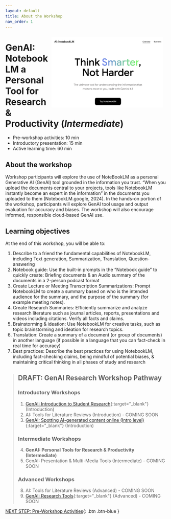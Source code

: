 ```yaml
---
layout: default
title: About the Workshop 
nav_order: 1
---
```

<img src="images/5-notebooklm-try.png" style="float:right;width:350px;padding:10px;" alt="Decorative">

# GenAI: NotebookLM a Personal Tool for Research & Productivity (_Intermediate_)

- Pre-workshop activities: 10 min 
- Introductory presentation: 15 min
- Active learning time: 60 min

## About the workshop 
Workshop participants will explore the use of NoteBookLM as a personal Generative AI (GenAI) tool grounded in the information you trust. “When you upload the documents central to your projects, tools like NotebookLM instantly become an expert in the information” in the documents you uploaded to them (NotebookLM.google, 2024). In the hands-on portion of the workshop, participants will explore GenAI tool usage and output evaluation for accuracy and biases. The workshop will also encourage informed, responsible cloud-based GenAI use.

## Learning objectives

At the end of this workshop, you will be able to:

1. Describe to a friend the fundamental capabilities of NotebookLM, including Text generation, Summarization, Translation, Question-answering
2. Notebook guide: Use the built-in prompts in the  “Notebook guide” to quickly create: Briefing documents & an Audio summary of the documents in a 2-person podcast format
3. Create Lecture or Meeting Transcription Summarizations: Prompt NotebookLM to create a summary based on who is the intended audience for the summary, and the purpose of the summary (for example meeting notes).
4. Create Research Summaries: Efficiently summarize and analyze research literature such as journal articles, reports, presentations and videos including citations. Verify all facts and claims.
5. Brainstorming & ideation: Use NotebookLM for creative tasks, such as topic brainstorming and ideation for research topics.
6. Translation: Create a summary of a document (or group of documents) in another language (if possible in a language that you can fact-check in real time for accuracy)
8. Best practices: Describe the best practices for using NotebookLM, including fact-checking claims, being mindful of potential biases, & maintaining critical thinking in all phases of study and research

> ## DRAFT: GenAI Research Workshop Pathway
> ### Introductory Workshops
> 1. [GenAI: Introduction to Student Research](https://lib.uvic.ca/gen-ai){:target="_blank"} (Introduction)
> 2. AI: Tools for Literature Reviews (Introduction) - COMING SOON
> 3. [GenAI: Spotting AI-generated content online (Intro level)](https://libguides.uvic.ca/fakenews/what-is-fake-news){:target="_blank"} (Introduction)
> 
> ### Intermediate Workshops
> 4. **GenAI: Personal Tools for Research & Productivity (Intermediate)**
> 5. GenAI: Presentation & Multi-Media Tools (Intermediate) - COMING SOON
> 
> ### Advanced Workshops
> 8. AI: Tools for Literature Reviews (Advanced) - COMING SOON
> 9. [GenAI: Research Tools](https://uviclibraries.github.io/genai-research-tools-adv/){:target="_blank"} (Advanced) - COMING SOON
 
[NEXT STEP: Pre-Workshop Activities](pre-workshop.html){: .btn .btn-blue }
